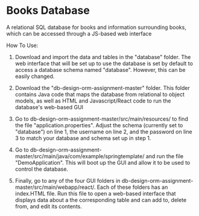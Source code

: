 # Books Database
A relational SQL database for books and information surrounding books, which can be accessed through a JS-based web interface

How To Use: 
1) Download and import the data and tables in the "database" folder. The web interface that will be set up to use the database is set by default to access a database schema named "database". However, this can be easily changed.

2) Download the "db-design-orm-assignment-master" folder. This folder contains Java code that maps the database from relational to object models, as well as HTML and Javascript/React code to run the database's web-based GUI

3) Go to db-design-orm-assignment-master/src/main/resources/ to find the file "application.properties". Adjust the schema (currently set to "database") on line 1, the username on line 2, and the password on line 3 to match your database and schema set up in step 1. 

4) Go to db-design-orm-assignment-master/src/main/java/com/example/springtemplate/ and run the file "DemoApplication". This will boot up the GUI and allow it to be used to control the database. 

5) Finally, go to any of the four GUI folders in db-design-orm-assignment-master/src/main/webapp/react/. Each of these folders has an index.HTML file. Run this file to open a web-based interface that displays data about a the corresponding table and can add to, delete from, and edit its contents. 
